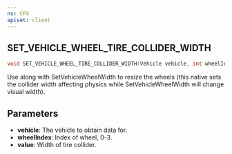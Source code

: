 ```yaml
---
ns: CFX
apiset: client
---
```

## SET_VEHICLE_WHEEL_TIRE_COLLIDER_WIDTH

```c
void SET_VEHICLE_WHEEL_TIRE_COLLIDER_WIDTH(Vehicle vehicle, int wheelIndex, float value);
```

Use along with SetVehicleWheelWidth to resize the wheels (this native sets the collider width affecting physics while SetVehicleWheelWidth will change visual width).

## Parameters
* **vehicle**: The vehicle to obtain data for.
* **wheelIndex**: Index of wheel, 0-3.
* **value**: Width of tire collider.
